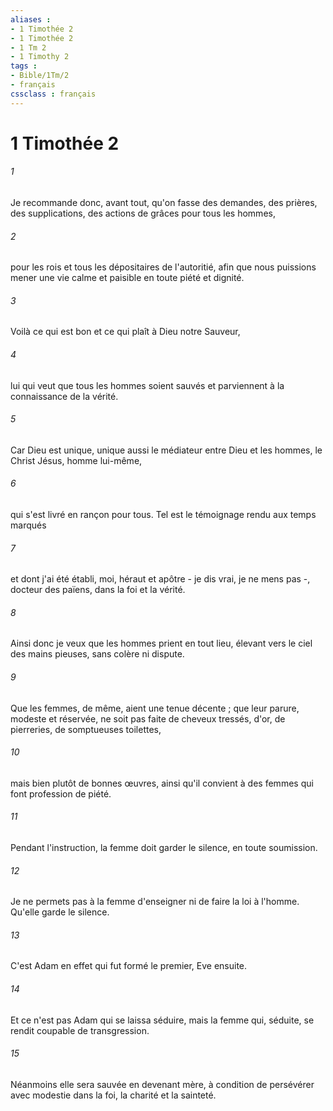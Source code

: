 ```yaml
---
aliases : 
- 1 Timothée 2
- 1 Timothée 2
- 1 Tm 2
- 1 Timothy 2
tags : 
- Bible/1Tm/2
- français
cssclass : français
---
```


# 1 Timothée 2

###### 1
Je recommande donc, avant tout, qu'on fasse des demandes, des prières, des supplications, des actions de grâces pour tous les hommes, 
###### 2
pour les rois et tous les dépositaires de l'autoritié, afin que nous puissions mener une vie calme et paisible en toute piété et dignité. 
###### 3
Voilà ce qui est bon et ce qui plaît à Dieu notre Sauveur, 
###### 4
lui qui veut que tous les hommes soient sauvés et parviennent à la connaissance de la vérité. 
###### 5
Car Dieu est unique, unique aussi le médiateur entre Dieu et les hommes, le Christ Jésus, homme lui-même, 
###### 6
qui s'est livré en rançon pour tous. Tel est le témoignage rendu aux temps marqués 
###### 7
et dont j'ai été établi, moi, héraut et apôtre - je dis vrai, je ne mens pas -, docteur des païens, dans la foi et la vérité. 
###### 8
Ainsi donc je veux que les hommes prient en tout lieu, élevant vers le ciel des mains pieuses, sans colère ni dispute. 
###### 9
Que les femmes, de même, aient une tenue décente ; que leur parure, modeste et réservée, ne soit pas faite de cheveux tressés, d'or, de pierreries, de somptueuses toilettes, 
###### 10
mais bien plutôt de bonnes œuvres, ainsi qu'il convient à des femmes qui font profession de piété. 
###### 11
Pendant l'instruction, la femme doit garder le silence, en toute soumission. 
###### 12
Je ne permets pas à la femme d'enseigner ni de faire la loi à l'homme. Qu'elle garde le silence. 
###### 13
C'est Adam en effet qui fut formé le premier, Eve ensuite. 
###### 14
Et ce n'est pas Adam qui se laissa séduire, mais la femme qui, séduite, se rendit coupable de transgression. 
###### 15
Néanmoins elle sera sauvée en devenant mère, à condition de persévérer avec modestie dans la foi, la charité et la sainteté. 
